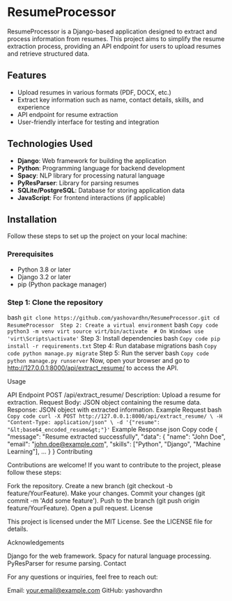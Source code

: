 # ResumeProcessor

ResumeProcessor is a Django-based application designed to extract and process information from resumes. This project aims to simplify the resume extraction process, providing an API endpoint for users to upload resumes and retrieve structured data.

## Features
- Upload resumes in various formats (PDF, DOCX, etc.)
- Extract key information such as name, contact details, skills, and experience
- API endpoint for resume extraction
- User-friendly interface for testing and integration

## Technologies Used
- **Django**: Web framework for building the application
- **Python**: Programming language for backend development
- **Spacy**: NLP library for processing natural language
- **PyResParser**: Library for parsing resumes
- **SQLite/PostgreSQL**: Database for storing application data
- **JavaScript**: For frontend interactions (if applicable)

## Installation
Follow these steps to set up the project on your local machine:

### Prerequisites
- Python 3.8 or later
- Django 3.2 or later
- pip (Python package manager)

### Step 1: Clone the repository

bash
`git clone https://github.com/yashovardhn/ResumeProcessor.git
cd ResumeProcessor 
Step 2: Create a virtual environment`
bash
`Copy code
python3 -m venv virt
source virt/bin/activate  # On Windows use 'virt\Scripts\activate'`
Step 3: Install dependencies
bash
`Copy code
pip install -r requirements.txt`
Step 4: Run database migrations
bash
`Copy code
python manage.py migrate`
Step 5: Run the server
bash
`Copy code
python manage.py runserver`
Now, open your browser and go to http://127.0.0.1:8000/api/extract_resume/ to access the API.

Usage

API Endpoint
POST /api/extract_resume/
Description: Upload a resume for extraction.
Request Body: JSON object containing the resume data.
Response: JSON object with extracted information.
Example Request
bash
`Copy code
curl -X POST http://127.0.0.1:8000/api/extract_resume/ \
-H "Content-Type: application/json" \
-d '{"resume": "&lt;base64_encoded_resume&gt;"}'`
Example Response
json
Copy code
{
    "message": "Resume extracted successfully",
    "data": {
        "name": "John Doe",
        "email": "john.doe@example.com",
        "skills": ["Python", "Django", "Machine Learning"],
        ...
    }
}
Contributing

Contributions are welcome! If you want to contribute to the project, please follow these steps:

Fork the repository.
Create a new branch (git checkout -b feature/YourFeature).
Make your changes.
Commit your changes (git commit -m 'Add some feature').
Push to the branch (git push origin feature/YourFeature).
Open a pull request.
License

This project is licensed under the MIT License. See the LICENSE file for details.

Acknowledgements

Django for the web framework.
Spacy for natural language processing.
PyResParser for resume parsing.
Contact

For any questions or inquiries, feel free to reach out:

Email: your.email@example.com
GitHub: yashovardhn
